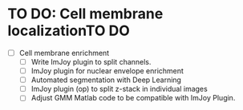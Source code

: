 # TO DO: Cell membrane localizationTO DO

- [ ] Cell membrane enrichment
    * [ ] Write ImJoy plugin to split channels.
    * [ ] ImJoy plugin for nuclear envelope enrichment
    * [ ] Automated segmentation with Deep Learning
    * [ ] ImJoy plugin (op) to split z-stack in individual images
    * [ ] Adjust GMM Matlab code to be compatible with ImJoy Plugin.
